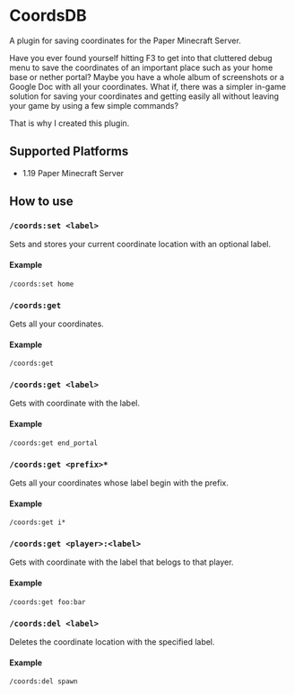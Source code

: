 # CoordsDB
A plugin for saving coordinates for the Paper Minecraft Server.

Have you ever found yourself hitting F3 to get into that cluttered debug menu to save the coordinates of an important place such as your home base or nether portal? Maybe you have a whole album of screenshots or a Google Doc with all your coordinates. What if, there was a simpler in-game solution for saving your coordinates and getting easily all without leaving your game by using a few simple commands? 

That is why I created this plugin.

## Supported Platforms
- 1.19 Paper Minecraft Server

## How to use
### `/coords:set <label>` 
Sets and stores your current coordinate location with an optional label. 
#### Example
`/coords:set home` 

### `/coords:get` 
Gets all your coordinates.
#### Example
`/coords:get` 

### `/coords:get <label>` 
Gets with coordinate with the label.
#### Example
`/coords:get end_portal` 

### `/coords:get <prefix>*` 
Gets all your coordinates whose label begin with the prefix.
#### Example
`/coords:get i*` 

### `/coords:get <player>:<label>` 
Gets with coordinate with the label that belogs to that player.
#### Example
`/coords:get foo:bar` 

### `/coords:del <label>` 
Deletes the coordinate location with the specified label.
#### Example
`/coords:del spawn` 